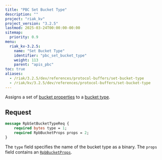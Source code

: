 ```yaml
---
title: "PBC Set Bucket Type"
description: ""
project: "riak_kv"
project_version: "3.2.5"
lastmod: 2025-03-24T00:00:00-00:00
sitemap:
  priority: 0.9
menu:
  riak_kv-3.2.5:
    name: "Set Bucket Type"
    identifier: "pbc_set_bucket_type"
    weight: 113
    parent: "apis_pbc"
toc: true
aliases:
  - /riak/3.2.5/dev/references/protocol-buffers/set-bucket-type
  - /riak/kv/3.2.5/dev/references/protocol-buffers/set-bucket-type
---
```


Assigns a set of [bucket properties]({{<baseurl>}}riak/kv/3.2.5/developing/api/protocol-buffers/set-bucket-props) to a
[bucket type]({{<baseurl>}}riak/kv/3.2.5/developing/usage/bucket-types).

## Request

```protobuf
message RpbSetBucketTypeReq {
    required bytes type = 1;
    required RpbBucketProps props = 2;
}
```

The `type` field specifies the name of the bucket type as a binary. The
`props` field contains an [`RpbBucketProps`]({{<baseurl>}}riak/kv/3.2.5/developing/api/protocol-buffers/get-bucket-props).

